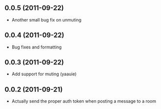## 0.0.5 (2011-09-22)

* Another small bug fix on unmuting

## 0.0.4 (2011-09-22)

* Bug fixes and formatting

## 0.0.3 (2011-09-22)

* Add support for muting (yaauie)

## 0.0.2 (2011-09-21)

* Actually send the proper auth token when posting a message to a room